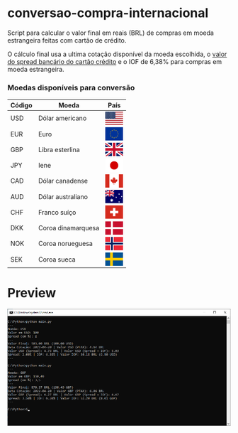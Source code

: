 # conversao-compra-internacional
Script para calcular o valor final em reais (BRL) de compras em moeda estrangeira feitas com cartão de crédito.

O cálculo final usa a ultima cotação disponível da moeda escolhida, o [valor do spread bancário do cartão crédito](https://www.melhoresdestinos.com.br/dolar-cartao-credito-2020.html) e o IOF de 6,38% para compras em moeda estrangeira.

### Moedas disponíveis para conversão
| Código | Moeda | País |
| ------ | ------ | :------: |
| USD | Dólar americano | <img align="center" src="https://github.com/lipis/flag-icons/blob/main/flags/4x3/us.svg" width="40" height="30"> |
| EUR | Euro | <img align="center" src="https://github.com/lipis/flag-icons/blob/main/flags/4x3/eu.svg" width="40" height="30"> |
| GBP | Libra esterlina | <img align="center" src="https://github.com/lipis/flag-icons/blob/main/flags/4x3/gb.svg" width="40" height="30"> |
| JPY | Iene | <img align="center" src="https://github.com/lipis/flag-icons/blob/main/flags/4x3/jp.svg" width="40" height="30"> |
| CAD | Dólar canadense | <img align="center" src="https://github.com/lipis/flag-icons/blob/main/flags/4x3/ca.svg" width="40" height="30"> |
| AUD | Dólar australiano | <img align="center" src="https://github.com/lipis/flag-icons/blob/main/flags/4x3/au.svg" width="40" height="30"> |
| CHF | Franco suíço | <img align="center" src="https://github.com/lipis/flag-icons/blob/main/flags/4x3/ch.svg" width="40" height="30"> |
| DKK | Coroa dinamarquesa | <img align="center" src="https://github.com/lipis/flag-icons/blob/main/flags/4x3/dk.svg" width="40" height="30"> |
| NOK | Coroa norueguesa | <img align="center" src="https://github.com/lipis/flag-icons/blob/main/flags/4x3/no.svg" width="40" height="30"> |
| SEK | Coroa sueca | <img align="center" src="https://github.com/lipis/flag-icons/blob/main/flags/4x3/se.svg" width="40" height="30"> |

# Preview
![Preview](/resources/conversao-moedas-preview.png)
